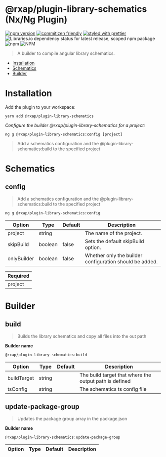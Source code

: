 @rxap/plugin-library-schematics (Nx/Ng Plugin)
======

[![npm version](https://img.shields.io/npm/v/@rxap/plugin-library-schematics?style=flat-square)](https://www.npmjs.com/package/@rxap/plugin-library-schematics)
[![commitizen friendly](https://img.shields.io/badge/commitizen-friendly-brightgreen.svg?style=flat-square)](https://commitizen.github.io/cz-cli/)
[![styled with prettier](https://img.shields.io/badge/styled_with-prettier-ff69b4.svg?style=flat-square)](https://github.com/prettier/prettier)
![Libraries.io dependency status for latest release, scoped npm package](https://img.shields.io/librariesio/release/npm/@rxap/plugin-library-schematics)
![npm](https://img.shields.io/npm/dm/@rxap/plugin-library-schematics)
![NPM](https://img.shields.io/npm/l/@rxap/plugin-library-schematics)

> A builder to compile angular library schematics.

- [Installation](#installation)
- [Schematics](#schematics)
- [Builder](#builder)

# Installation

Add the plugin to your workspace:

```
yarn add @rxap/plugin-library-schematics
```

*Configure the builder @rxap/plugin-library-schematics for a project:*

```
ng g @rxap/plugin-library-schematics:config [project]
```

> Add a schematics configuration and the @plugin-library-schematics:build to the specified project

# Schematics

## config
> Add a schematics configuration and the @plugin-library-schematics:build to the specified project

```
ng g @rxap/plugin-library-schematics:config
```

Option | Type | Default | Description
--- | --- | --- | ---
project | string |  | The name of the project.
skipBuild | boolean | false | Sets the default skipBuild option.
onlyBuilder | boolean | false | Whether only the builder configuration should be added.

| Required |
| --- |
| project |

# Builder

## build
> Builds the library schematics and copy all files into the out path

**Builder name**
```
@rxap/plugin-library-schematics:build
```

Option | Type | Default | Description
--- | --- | --- | ---
buildTarget | string |  | The build target that where the output path is defined
tsConfig | string |  | The schematics ts config file
## update-package-group
> Updates the package group array in the package.json

**Builder name**
```
@rxap/plugin-library-schematics:update-package-group
```

Option | Type | Default | Description
--- | --- | --- | ---
